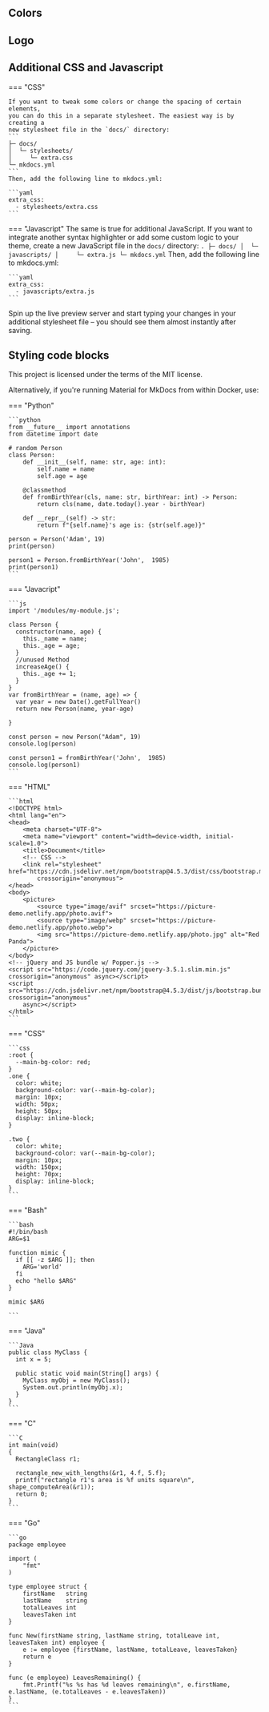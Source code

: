 
## Colors

## Logo
## Additional CSS and Javascript

=== "CSS"

    If you want to tweak some colors or change the spacing of certain elements, 
    you can do this in a separate stylesheet. The easiest way is by creating a 
    new stylesheet file in the `docs/` directory:
    ```
    ├─ docs/
    │  └─ stylesheets/
    │     └─ extra.css
    └─ mkdocs.yml
    ```
    Then, add the following line to mkdocs.yml:

    ```yaml
    extra_css:
      - stylesheets/extra.css
    ```

=== "Javascript"
    The same is true for additional JavaScript. If you want to integrate 
    another syntax highlighter or add some custom logic to your theme, 
    create a new JavaScript file in the `docs/` directory:
    ```
    .
    ├─ docs/
    │  └─ javascripts/
    │     └─ extra.js
    └─ mkdocs.yml
    ```
    Then, add the following line to mkdocs.yml:

    ```yaml
    extra_css:
      - javascripts/extra.js
    ```


Spin up the live preview server and start typing your changes in your additional stylesheet file – you should see them almost instantly after saving.


## Styling code blocks
This project is licensed under the terms of the MIT license.


Alternatively, if you're running Material for MkDocs from within Docker, use:




=== "Python"

    ```python
	from __future__ import annotations
	from datetime import date

	# random Person
	class Person:
	    def __init__(self, name: str, age: int):
			self.name = name
			self.age = age

	    @classmethod
	    def fromBirthYear(cls, name: str, birthYear: int) -> Person:
			return cls(name, date.today().year - birthYear)

	    def __repr__(self) -> str:
			return f"{self.name}'s age is: {str(self.age)}"

	person = Person('Adam', 19)
	print(person)

	person1 = Person.fromBirthYear('John',  1985)
	print(person1)
    ```

=== "Javacript"

    ```js
	import '/modules/my-module.js';

	class Person {
	  constructor(name, age) {
	    this._name = name;
	    this._age = age;
	  }
	  //unused Method
	  increaseAge() {
	    this._age += 1;
	  }
	}
	var fromBirthYear = (name, age) => {
	  var year = new Date().getFullYear()
	  return new Person(name, year-age)

	}

	const person = new Person("Adam", 19)
	console.log(person)

	const person1 = fromBirthYear('John',  1985)
	console.log(person1)
    ```

=== "HTML"

    ```html
	<!DOCTYPE html>
	<html lang="en">
	<head>
		<meta charset="UTF-8">
		<meta name="viewport" content="width=device-width, initial-scale=1.0">
		<title>Document</title>
		<!-- CSS -->
		<link rel="stylesheet" href="https://cdn.jsdelivr.net/npm/bootstrap@4.5.3/dist/css/bootstrap.min.css"
			crossorigin="anonymous">
	</head>
	<body>
		<picture>
			<source type="image/avif" srcset="https://picture-demo.netlify.app/photo.avif">
			<source type="image/webp" srcset="https://picture-demo.netlify.app/photo.webp">
			<img src="https://picture-demo.netlify.app/photo.jpg" alt="Red Panda">
		</picture>
	</body>
	<!-- jQuery and JS bundle w/ Popper.js -->
	<script src="https://code.jquery.com/jquery-3.5.1.slim.min.js" crossorigin="anonymous" async></script>
	<script src="https://cdn.jsdelivr.net/npm/bootstrap@4.5.3/dist/js/bootstrap.bundle.min.js" crossorigin="anonymous"
		async></script>
	</html>
    ```

=== "CSS"

    ```css
	:root {
	  --main-bg-color: red;
	}
	.one {
	  color: white;
	  background-color: var(--main-bg-color);
	  margin: 10px;
	  width: 50px;
	  height: 50px;
	  display: inline-block;
	}

	.two {
	  color: white;
	  background-color: var(--main-bg-color);
	  margin: 10px;
	  width: 150px;
	  height: 70px;
	  display: inline-block;
	}
    ```


=== "Bash"

    ```bash
	#!/bin/bash
	ARG=$1

	function mimic {
	  if [[ -z $ARG ]]; then
	    ARG='world'
	  fi
	  echo "hello $ARG"
	}

	mimic $ARG

    ```

=== "Java"

    ```Java
	public class MyClass {
	  int x = 5;

	  public static void main(String[] args) {
	    MyClass myObj = new MyClass();
	    System.out.println(myObj.x);
	  }
	}
    ```

=== "C"

    ```C
	int main(void)
	{
	  RectangleClass r1;

	  rectangle_new_with_lengths(&r1, 4.f, 5.f);
	  printf("rectangle r1's area is %f units square\n", shape_computeArea(&r1));
	  return 0;
	}
    ```

=== "Go"

    ```go
	package employee

	import (  
	    "fmt"
	)

	type employee struct {  
	    firstName   string
	    lastName    string
	    totalLeaves int
	    leavesTaken int
	}

	func New(firstName string, lastName string, totalLeave int, leavesTaken int) employee {  
	    e := employee {firstName, lastName, totalLeave, leavesTaken}
	    return e
	}

	func (e employee) LeavesRemaining() {  
	    fmt.Printf("%s %s has %d leaves remaining\n", e.firstName, e.lastName, (e.totalLeaves - e.leavesTaken))
	}
    ```

